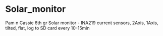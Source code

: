 # Solar_monitor
Pam n Cassie 6th gr Solar monitor - INA219 current sensors, 2Axis, 1Axis, tilted, flat, log to SD card every 10-15min
